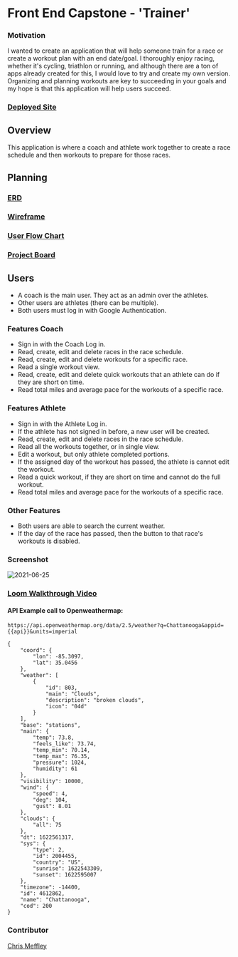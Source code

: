 # Front End Capstone - 'Trainer'

### Motivation
I wanted to create an application that will help someone train for a race or create a workout plan with an end date/goal. I thoroughly enjoy racing, whether it's cycling, triathlon or running, and although there are a ton of apps already created for this, I would love to try and create my own version. Organizing and planning workouts are key to succeeding in your goals and my hope is that this application will help users succeed.

### [Deployed Site](https://cm-trainer.netlify.app/)

## Overview
This application is where a coach and athlete work together to create a race schedule and then workouts to prepare for those races.

## Planning
### [ERD](https://dbdiagram.io/d/60b2709bb29a09603d171b11)

### [Wireframe](https://www.figma.com/file/n0zW9BFw5XAbdPBJ1HBnHb/Capstone-Trainer?node-id=2%3A56)

### [User Flow Chart](https://docs.google.com/presentation/d/1QfsY9q46uwuG7AlJHKZR17Vm-mnCdS1AT9MYEFbkwn8/edit#slide=id.gde5471c49d_0_1)

### [Project Board](https://github.com/cmeffley/front-end-capstone/projects/1)
## Users
- A coach is the main user. They act as an admin over the athletes.
- Other users are athletes (there can be multiple).
- Both users must log in with Google Authentication.

### Features Coach
- Sign in with the Coach Log in.
- Read, create, edit and delete races in the race schedule.
- Read, create, edit and delete workouts for a specific race.
- Read a single workout view.
- Read, create, edit and delete quick workouts that an athlete can do if they are short on time.
- Read total miles and average pace for the workouts of a specific race.

### Features Athlete
- Sign in with the Athlete Log in.
- If the athlete has not signed in before, a new user will be created.
- Read, create, edit and delete races in the race schedule.
- Read all the workouts together, or in single view.
- Edit a workout, but only athlete completed portions.
- If the assigned day of the workout has passed, the athlete is cannot edit the workout.
- Read a quick workout, if they are short on time and cannot do the full workout.
- Read total miles and average pace for the workouts of a specific race.

### Other Features
- Both users are able to search the current weather.
- If the day of the race has passed, then the button to that race's workouts is disabled.

### Screenshot
![2021-06-25](https://user-images.githubusercontent.com/76795299/123496302-67328500-d5f5-11eb-974e-ae9357739caf.png)

### [Loom Walkthrough Video](https://www.loom.com/share/8d7e7e2d79ba4558915a977c85287f0f)
#### API Example call to Openweathermap:
`https://api.openweathermap.org/data/2.5/weather?q=Chattanooga&appid={{api}}&units=imperial`

```
{
    "coord": {
        "lon": -85.3097,
        "lat": 35.0456
    },
    "weather": [
        {
            "id": 803,
            "main": "Clouds",
            "description": "broken clouds",
            "icon": "04d"
        }
    ],
    "base": "stations",
    "main": {
        "temp": 73.8,
        "feels_like": 73.74,
        "temp_min": 70.14,
        "temp_max": 76.35,
        "pressure": 1024,
        "humidity": 61
    },
    "visibility": 10000,
    "wind": {
        "speed": 4,
        "deg": 104,
        "gust": 8.01
    },
    "clouds": {
        "all": 75
    },
    "dt": 1622561317,
    "sys": {
        "type": 2,
        "id": 2004455,
        "country": "US",
        "sunrise": 1622543309,
        "sunset": 1622595007
    },
    "timezone": -14400,
    "id": 4612862,
    "name": "Chattanooga",
    "cod": 200
}
```


### Contributor
[Chris Meffley](https://github.com/cmeffley)
